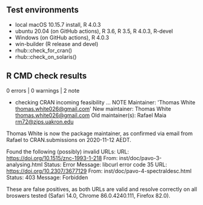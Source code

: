 ## Test environments
* local macOS 10.15.7 install, R 4.0.3
* ubuntu 20.04 (on GitHub actions), R 3.6, R 3.5, R 4.0.3, R-devel
* Windows (on GitHub actions), R 4.0.3
* win-builder (R release and devel)
* rhub::check_for_cran()   
* rhub::check_on_solaris()  

## R CMD check results

0 errors | 0 warnings | 2 note

* checking CRAN incoming feasibility ... NOTE
Maintainer: 'Thomas White <thomas.white026@gmail.com>'
New maintainer:
  Thomas White <thomas.white026@gmail.com>
Old maintainer(s):
  Rafael Maia <rm72@zips.uakron.edu>
  
Thomas White is now the package maintainer, as confirmed via email from Rafael to CRAN.submissions on 2020-11-12 AEDT.

Found the following (possibly) invalid URLs:
  URL: https://doi.org/10.1515/znc-1993-1-218
    From: inst/doc/pavo-3-analysing.html
    Status: Error
    Message: libcurl error code 35
  URL: https://doi.org/10.2307/3677129
    From: inst/doc/pavo-4-spectraldesc.html
    Status: 403
    Message: Forbidden

These are false positives, as both URLs are valid and resolve correctly on all broswers tested (Safari 14.0, Chrome 86.0.4240.111, Firefox 82.0).